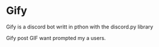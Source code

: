 # Gify

Gify is a discord bot writt in pthon with the discord.py library

Gify post GIF want prompted my a users.
